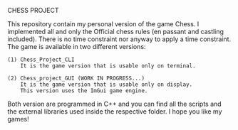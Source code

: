 CHESS PROJECT

This repository contain my personal version of the game Chess. 
I implemented all and only the Official chess rules (en passant and castling included). There is no time constraint nor anyway to apply a time constraint.
The game is available in two different versions:
    
    (1) Chess_Project_CLI
        It is the game version that is usable only on terminal. 

    (2) Chess_project_GUI (WORK IN PROGRESS...)
        It is the game version that is usable only on display.
        This version uses the ImGui game engine.

Both version are programmed in C++ and you can find all the scripts and the external libraries used inside the respective folder.
I hope you like my games!
